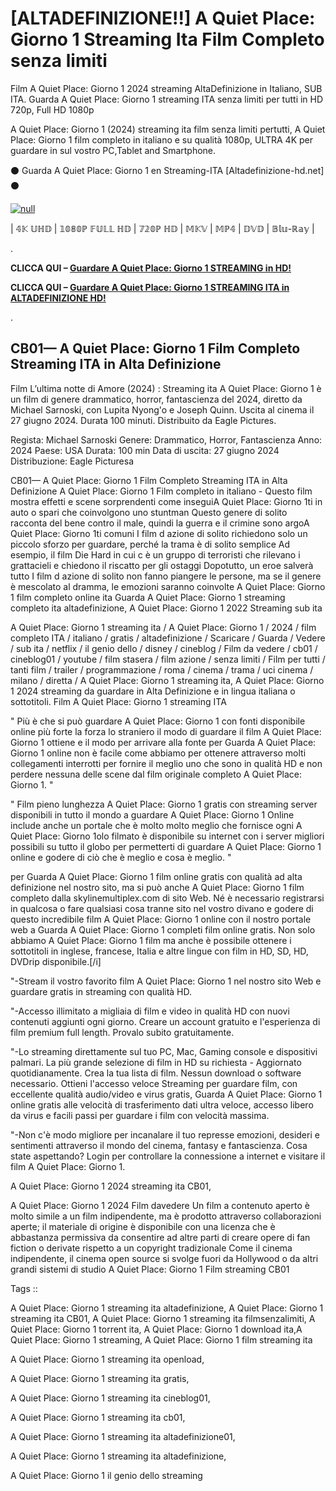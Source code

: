 # [ALTADEFINIZIONE!!] A Quiet Place: Giorno 1 Streaming Ita Film Completo senza limiti

Film A Quiet Place: Giorno 1 2024 streaming AltaDefinizione in Italiano, SUB ITA. Guarda A Quiet Place: Giorno 1 streaming ITA senza limiti per tutti in HD 720p, Full HD 1080p

A Quiet Place: Giorno 1 (2024) streaming ita film senza limiti pertutti, A Quiet Place: Giorno 1 film completo in italiano e su qualità 1080p, ULTRA 4K per guardare in sul vostro PC,Tablet and Smartphone.

⚫ Guarda A Quiet Place: Giorno 1 en Streaming-ITA [Altadefinizione-hd.net] ⚫

[![null](https://static.wixstatic.com/media/855a25_043b5abeb4ae4d35ac003198e7fe56ed~mv2.gif)](https://t.co/vEbxd16Bpz)

| 𝟜𝕂 𝕌ℍ𝔻 | 𝟙𝟘𝟠𝟘ℙ 𝔽𝕌𝕃𝕃 ℍ𝔻 | 𝟟𝟚𝟘ℙ ℍ𝔻 | 𝕄𝕂𝕍 | 𝕄ℙ𝟜 | 𝔻𝕍𝔻 | 𝔹𝕝𝕦-ℝ𝕒𝕪 |

.

**CLICCA QUI –  [Guardare A Quiet Place: Giorno 1 STREAMING in HD!](https://t.co/vEbxd16Bpz)**


**CLICCA QUI –  [Guardare A Quiet Place: Giorno 1 STREAMING ITA in ALTADEFINIZIONE HD!](https://t.co/vEbxd16Bpz)**

.

## CB01— A Quiet Place: Giorno 1 Film Completo Streaming ITA in Alta Definizione

Film L’ultima notte di Amore (2024) : Streaming ita A Quiet Place: Giorno 1 è un film di genere drammatico, horror, fantascienza del 2024, diretto da Michael Sarnoski, con Lupita Nyong'o e Joseph Quinn. Uscita al cinema il 27 giugno 2024. Durata 100 minuti. Distribuito da Eagle Pictures.

Regista: Michael Sarnoski
Genere: Drammatico, Horror, Fantascienza
Anno: 2024
Paese: USA
Durata: 100 min
Data di uscita: 27 giugno 2024
Distribuzione: Eagle Picturesa

CB01— A Quiet Place: Giorno 1 Film Completo Streaming ITA in Alta Definizione A Quiet Place: Giorno 1 Film completo in italiano - Questo film mostra effetti e scene sorprendenti come inseguiA Quiet Place: Giorno 1ti in auto o spari che coinvolgono uno stuntman Questo genere di solito racconta del bene contro il male, quindi la guerra e il crimine sono argoA Quiet Place: Giorno 1ti comuni I film d azione di solito richiedono solo un piccolo sforzo per guardare, perché la trama è di solito semplice Ad esempio, il film Die Hard in cui c è un gruppo di terroristi che rilevano i grattacieli e chiedono il riscatto per gli ostaggi Dopotutto, un eroe salverà tutto I film d azione di solito non fanno piangere le persone, ma se il genere è mescolato al dramma, le emozioni saranno coinvolte A Quiet Place: Giorno 1 film completo online ita Guarda A Quiet Place: Giorno 1 streaming completo ita altadefinizione, A Quiet Place: Giorno 1 2022 Streaming sub ita

A Quiet Place: Giorno 1 streaming ita / A Quiet Place: Giorno 1 / 2024 / film completo ITA / italiano / gratis / altadefinizione / Scaricare / Guarda / Vedere / sub ita / netflix / il genio dello / disney / cineblog / Film da vedere / cb01 / cineblog01 / youtube / film stasera / film azione / senza limiti / Film per tutti / tanti film / trailer / programmazione / roma / cinema / trama / uci cinema / milano / diretta / A Quiet Place: Giorno 1 streaming ita, A Quiet Place: Giorno 1 2024 streaming da guardare in Alta Definizione e in lingua italiana o sottotitoli. Film A Quiet Place: Giorno 1 streaming ITA


" Più è che si può guardare A Quiet Place: Giorno 1 con fonti disponibile online più forte la forza lo straniero il modo di guardare il film A Quiet Place: Giorno 1 ottiene e il modo per arrivare alla fonte per Guarda A Quiet Place: Giorno 1 online non è facile come abbiamo per ottenere attraverso molti collegamenti interrotti per fornire il meglio uno che sono in qualità HD e non perdere nessuna delle scene dal film originale completo A Quiet Place: Giorno 1. "


" Film pieno lunghezza A Quiet Place: Giorno 1 gratis con streaming server disponibili in tutto il mondo a guardare A Quiet Place: Giorno 1 Online include anche un portale che è molto molto meglio che fornisce ogni A Quiet Place: Giorno 1olo filmato è disponibile su internet con i server migliori possibili su tutto il globo per permetterti di guardare A Quiet Place: Giorno 1 online e godere di ciò che è meglio e cosa è meglio. "

per Guarda A Quiet Place: Giorno 1 film online gratis con qualità ad alta definizione nel nostro sito, ma si può anche A Quiet Place: Giorno 1 film completo dalla skylinemultiplex.com di sito Web. Né è necessario registrarsi in qualcosa o fare qualsiasi cosa tranne sito nel vostro divano e godere di questo incredibile film A Quiet Place: Giorno 1 online con il nostro portale web a Guarda A Quiet Place: Giorno 1 completi film online gratis. Non solo abbiamo A Quiet Place: Giorno 1 film ma anche è possibile ottenere i sottotitoli in inglese, francese, Italia e altre lingue con film in HD, SD, HD, DVDrip disponibile.[/i]

"-Stream il vostro favorito film A Quiet Place: Giorno 1 nel nostro sito Web e guardare gratis in streaming con qualità HD.

"-Accesso illimitato a migliaia di film e video in qualità HD con nuovi contenuti aggiunti ogni giorno. Creare un account gratuito e l'esperienza di film premium full length. Provalo subito gratuitamente.

"-Lo streaming direttamente sul tuo PC, Mac, Gaming console e dispositivi palmari. La più grande selezione di film in HD su richiesta - Aggiornato quotidianamente. Crea la tua lista di film. Nessun download o software necessario. Ottieni l'accesso veloce Streaming per guardare film, con eccellente qualità audio/video e virus gratis, Guarda A Quiet Place: Giorno 1 online gratis alle velocità di trasferimento dati ultra veloce, accesso libero da virus e facili passi per guardare i film con velocità massima.

"-Non c'è modo migliore per incanalare il tuo represse emozioni, desideri e sentimenti attraverso il mondo del cinema, fantasy e fantascienza. Cosa state aspettando? Login per controllare la connessione a internet e visitare il film A Quiet Place: Giorno 1.

A Quiet Place: Giorno 1 2024 streaming ita CB01,
 
A Quiet Place: Giorno 1 2024 Film davedere Un film a contenuto aperto è molto simile a un film indipendente, ma è prodotto attraverso collaborazioni aperte; il materiale di origine è disponibile con una licenza che è abbastanza permissiva da consentire ad altre parti di creare opere di fan fiction o derivate rispetto a un copyright tradizionale Come il cinema indipendente, il cinema open source si svolge fuori da Hollywood o da altri grandi sistemi di studio A Quiet Place: Giorno 1 Film streaming CB01

Tags ::

A Quiet Place: Giorno 1 streaming ita altadefinizione, A Quiet Place: Giorno 1 streaming ita CB01, A Quiet Place: Giorno 1 streaming ita filmsenzalimiti, A Quiet Place: Giorno 1 torrent ita, A Quiet Place: Giorno 1 download ita,A Quiet Place: Giorno 1 streaming, A Quiet Place: Giorno 1 film streaming ita

A Quiet Place: Giorno 1 streaming ita openload,

A Quiet Place: Giorno 1 streaming ita gratis,

A Quiet Place: Giorno 1 streaming ita cineblog01,

A Quiet Place: Giorno 1 streaming ita cb01,

A Quiet Place: Giorno 1 streaming ita altadefinizione01,

A Quiet Place: Giorno 1 streaming ita altadefinizione, 

A Quiet Place: Giorno 1 il genio dello streaming

